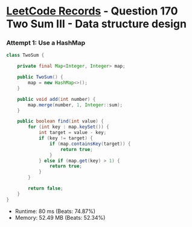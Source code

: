 # [LeetCode Records](../README.md) - Question 170 Two Sum III - Data structure design

### Attempt 1: Use a HashMap
```java
class TwoSum {

    private final Map<Integer, Integer> map;

    public TwoSum() {
        map = new HashMap<>();
    }

    public void add(int number) {
        map.merge(number, 1, Integer::sum);
    }

    public boolean find(int value) {
        for (int key : map.keySet()) {
            int target = value - key;
            if (key != target) {
                if (map.containsKey(target)) {
                    return true;
                }
            } else if (map.get(key) > 1) {
                return true;
            }
        }

        return false;
    }
}
```
- Runtime: 80 ms (Beats: 74.87%)
- Memory: 52.49 MB (Beats: 52.34%)

<br>
